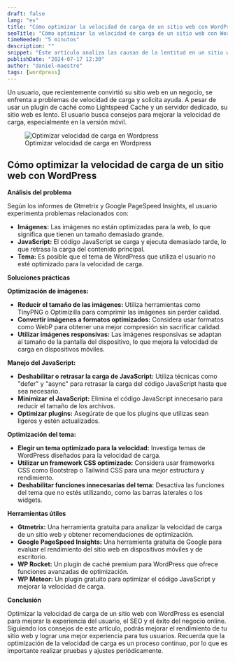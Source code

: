 ```yaml
---
draft: false
lang: "es"
title: "Cómo optimizar la velocidad de carga de un sitio web con WordPress"
seoTitle: "Cómo optimizar la velocidad de carga de un sitio web con WordPress"
timeNeeded: "5 minutos"
description: ""
snippet: "Este artículo analiza las causas de la lentitud en un sitio web con WordPress, incluso cuando se utiliza un plugin de caché y un servidor dedicado. Se ofrecen consejos prácticos para mejorar la velocidad de carga del sitio, incluyendo la optimización de imágenes, el manejo del JavaScript y la elección de temas y plugins adecuados. "
publishDate: "2024-07-17 12:30"
author: "daniel-maestre"
tags: [wordpress]
---
```


Un usuario, que recientemente convirtió su sitio web en un negocio, se enfrenta a problemas de velocidad de carga y solicita ayuda. A pesar de usar un plugin de caché como Lightspeed Cache y un servidor dedicado, su sitio web es lento. El usuario busca consejos para mejorar la velocidad de carga, especialmente en la versión móvil.

<figure>
<img class="mx-auto" src="/blogImages/optimizar-velocidad-carga-wordpress.png" title="Optimizar velocidad de carga en Wordpress" alt="Optimizar velocidad de carga en Wordpress" loading="lazy"/>
<figcaption class="text-center">Optimizar velocidad de carga en Wordpress<figcaption>
</figure>

## Cómo optimizar la velocidad de carga de un sitio web con WordPress

**Análisis del problema**

Según los informes de Gtmetrix y Google PageSpeed Insights, el usuario experimenta problemas relacionados con:

- **Imágenes:** Las imágenes no están optimizadas para la web, lo que significa que tienen un tamaño demasiado grande.
- **JavaScript:** El código JavaScript se carga y ejecuta demasiado tarde, lo que retrasa la carga del contenido principal.
- **Tema:** Es posible que el tema de WordPress que utiliza el usuario no esté optimizado para la velocidad de carga.

**Soluciones prácticas**

**Optimización de imágenes:**

- **Reducir el tamaño de las imágenes:** Utiliza herramientas como TinyPNG o Optimizilla para comprimir las imágenes sin perder calidad.
- **Convertir imágenes a formatos optimizados:** Considera usar formatos como WebP para obtener una mejor compresión sin sacrificar calidad.
- **Utilizar imágenes responsivas:** Las imágenes responsivas se adaptan al tamaño de la pantalla del dispositivo, lo que mejora la velocidad de carga en dispositivos móviles.

**Manejo del JavaScript:**

- **Deshabilitar o retrasar la carga de JavaScript:** Utiliza técnicas como "defer" y "async" para retrasar la carga del código JavaScript hasta que sea necesario.
- **Minimizar el JavaScript:** Elimina el código JavaScript innecesario para reducir el tamaño de los archivos.
- **Optimizar plugins:** Asegúrate de que los plugins que utilizas sean ligeros y estén actualizados.

**Optimización del tema:**

- **Elegir un tema optimizado para la velocidad:** Investiga temas de WordPress diseñados para la velocidad de carga.
- **Utilizar un framework CSS optimizado:** Considera usar frameworks CSS como Bootstrap o Tailwind CSS para una mejor estructura y rendimiento.
- **Deshabilitar funciones innecesarias del tema:** Desactiva las funciones del tema que no estés utilizando, como las barras laterales o los widgets.

**Herramientas útiles**

- **Gtmetrix:** Una herramienta gratuita para analizar la velocidad de carga de un sitio web y obtener recomendaciones de optimización.
- **Google PageSpeed Insights:** Una herramienta gratuita de Google para evaluar el rendimiento del sitio web en dispositivos móviles y de escritorio.
- **WP Rocket:** Un plugin de caché premium para WordPress que ofrece funciones avanzadas de optimización.
- **WP Meteor:** Un plugin gratuito para optimizar el código JavaScript y mejorar la velocidad de carga.

**Conclusión**

Optimizar la velocidad de carga de un sitio web con WordPress es esencial para mejorar la experiencia del usuario, el SEO y el éxito del negocio online. Siguiendo los consejos de este artículo, podrás mejorar el rendimiento de tu sitio web y lograr una mejor experiencia para tus usuarios. Recuerda que la optimización de la velocidad de carga es un proceso continuo, por lo que es importante realizar pruebas y ajustes periódicamente.
